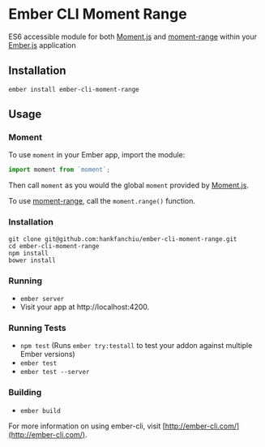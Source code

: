 # Ember CLI Moment Range

ES6 accessible module for both [Moment.js][moment] and [moment-range][moment-range] within your [Ember.js][ember] application

## Installation

```shell
ember install ember-cli-moment-range
```

## Usage

### Moment

To use `moment` in your Ember app, import the module:

```javascript
import moment from `moment`;
```

Then call `moment` as you would the global `moment` provided by [Moment.js][moment].

To use [moment-range][moment-range], call the `moment.range()` function.

### Installation

```shell
git clone git@github.com:hankfanchiu/ember-cli-moment-range.git
cd ember-cli-moment-range
npm install
bower install
```

### Running

* `ember server`
* Visit your app at http://localhost:4200.

### Running Tests

* `npm test` (Runs `ember try:testall` to test your addon against multiple Ember versions)
* `ember test`
* `ember test --server`

### Building

* `ember build`

For more information on using ember-cli, visit [http://ember-cli.com/](http://ember-cli.com/).


[moment]: http://momentjs.com/ "Moment.js"
[moment-range]: https://github.com/gf3/moment-range "moment-range package"
[ember]: http://emberjs.com/ "Ember.js"
